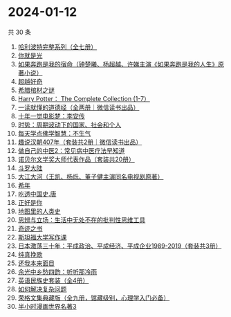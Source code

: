 # 2024-01-12

共 30 条

<!-- BEGIN WEREAD -->
<!-- 最后更新时间 2024-01-12 07:06:26 +0800 -->
1. [哈利波特完整系列（全七册）](https://weread.qq.com/web/bookDetail/88a322005cba2388ae991a5)
1. [你就是光](https://weread.qq.com/web/bookDetail/43032d60813ab8728g0198d7)
1. [如果奔跑是我的宿命（钟楚曦、杨超越、许娣主演《如果奔跑是我的人生》原著小说）](https://weread.qq.com/web/bookDetail/06a32ed07219ac5f06a382b)
1. [超越好奇](https://weread.qq.com/web/bookDetail/1d132f10813ab7be1g0165d4)
1. [希腊棺材之谜](https://weread.qq.com/web/bookDetail/2a632390813ab8730g01886c)
1. [Harry Potter： The Complete Collection (1-7）](https://weread.qq.com/web/bookDetail/01d325405cbb8401d6c93d0)
1. [一读就懂的道德经（全两册｜微信读书出品）](https://weread.qq.com/web/bookDetail/a1232c40813ab871eg018128)
1. [十年一觉电影梦：李安传](https://weread.qq.com/web/bookDetail/6d532d50719892926d5cde4)
1. [时势：周期波动下的国家、社会和个人](https://weread.qq.com/web/bookDetail/95332ad0813ab8705g016ce7)
1. [每天学点佛学智慧：不生气](https://weread.qq.com/web/bookDetail/58f326705b16c958f0569cd)
1. [趣说汉朝407年（套装共2册｜微信读书出品）](https://weread.qq.com/web/bookDetail/df232e40813ab8717g01816e)
1. [做自己的中医2：常见病中医疗法早知道](https://weread.qq.com/web/bookDetail/c41328c0813ab803fg0176d6)
1. [诺贝尔文学奖大师代表作品（套装共20册）](https://weread.qq.com/web/bookDetail/73b32570716b19c173b173b)
1. [斗罗大陆](https://weread.qq.com/web/bookDetail/3f832f105724353f8a62cda)
1. [大江大河（王凯、杨烁、董子健主演同名电视剧原著）](https://weread.qq.com/web/bookDetail/92f32a305e03ce92f070017)
1. [希年](https://weread.qq.com/web/bookDetail/fd632050813ab8430g01229e)
1. [吃透中国史.唐](https://weread.qq.com/web/bookDetail/fb5322f0813ab7ab6g019064)
1. [正好是你](https://weread.qq.com/web/bookDetail/e9b328a0813ab7be5g018148)
1. [地图里的人类史](https://weread.qq.com/web/bookDetail/72a32890813ab86cbg010d23)
1. [思辨与立场：生活中无处不在的批判性思维工具](https://weread.qq.com/web/bookDetail/5c53218071c437db5c5121d)
1. [奇迹之书](https://weread.qq.com/web/bookDetail/dea326f05e0492deab8350f)
1. [斯坦福大学写作课](https://weread.qq.com/web/bookDetail/18d32070813ab8315g011866)
1. [日本激荡三十年：平成政治、平成经济、平成企业1989-2019（套装共3册）](https://weread.qq.com/web/bookDetail/d38324f0813ab6d8fg0112ba)
1. [纯真挽歌](https://weread.qq.com/web/bookDetail/5f732050813ab8444g015d02)
1. [还我本来面目](https://weread.qq.com/web/bookDetail/7ee326d071c9d69f7eede5a)
1. [余光中乡愁四韵：听听那冷雨](https://weread.qq.com/web/bookDetail/afe32720813ab7ab6g015c93)
1. [英语民族史套装（全4册）](https://weread.qq.com/web/bookDetail/f68321c0813ab6c6ag018963)
1. [如何解决复杂问题](https://weread.qq.com/web/bookDetail/6f9321a07231c7dd6f9c4f6)
1. [荣格文集典藏版（全九册，馆藏级别，心理学入门必备）](https://weread.qq.com/web/bookDetail/100328a0813ab694bg0160c7)
1. [半小时漫画世界名著3](https://weread.qq.com/web/bookDetail/d4a32840813ab777dg011f08)
<!-- END WEREAD -->
